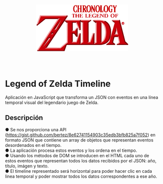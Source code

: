 <p align="center">
  <img src="./img/logoZelda.png" alt="logo zelda" width="300"/>
</p><br/><br/>


# Legend of Zelda Timeline

Aplicación en JavaScript que transforma un JSON con eventos en una línea temporal visual del legendario juego de Zelda.<br/>

## Descripción

● Se nos proporciona una API (https://gist.github.com/bertez/8e62741154903c35edb3bfb825a7f052) en formato JSON que contiene un array de objetos que representan eventos desordenados en el tiempo. <br/>
● La aplicación procesa estos eventos y los ordena en el tiempo.<br/>
● Usando los métodos de DOM se introducen en el HTML cada uno de estos eventos que representan todos los datos recibidos por el JSON:
año, título, imágen y texto.<br/>
● El timeline representado será horizontal para poder hacer clic en cada linea temporal y poder mostrar todos los datos correspondentes a ese año.<br/>
